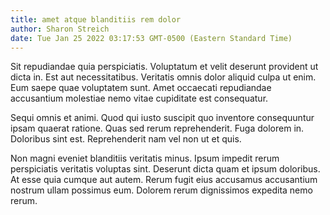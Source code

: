 ```yaml
---
title: amet atque blanditiis rem dolor
author: Sharon Streich
date: Tue Jan 25 2022 03:17:53 GMT-0500 (Eastern Standard Time)
---
```

Sit repudiandae quia perspiciatis. Voluptatum et velit deserunt provident ut dicta in. Est aut necessitatibus. Veritatis omnis dolor aliquid culpa ut enim. Eum saepe quae voluptatem sunt. Amet occaecati repudiandae accusantium molestiae nemo vitae cupiditate est consequatur.

 Sequi omnis et animi. Quod qui iusto suscipit quo inventore consequuntur ipsam quaerat ratione. Quas sed rerum reprehenderit. Fuga dolorem in. Doloribus sint est. Reprehenderit nam vel non ut et quis.

 Non magni eveniet blanditiis veritatis minus. Ipsum impedit rerum perspiciatis veritatis voluptas sint. Deserunt dicta quam et ipsum doloribus. At esse quia cumque aut autem. Rerum fugit eius accusamus accusantium nostrum ullam possimus eum. Dolorem rerum dignissimos expedita nemo rerum.